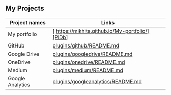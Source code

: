 ## My Projects

| Project names | Links |
| ------ | ------ |
| My portfolio | [ https://mikhita.github.io/My-portfolio/][PlDb]|
| GitHub | [plugins/github/README.md][PlGh] |
| Google Drive | [plugins/googledrive/README.md][PlGd] |
| OneDrive | [plugins/onedrive/README.md][PlOd] |
| Medium | [plugins/medium/README.md][PlMe] |
| Google Analytics | [plugins/googleanalytics/README.md][PlGa] |


 [PlDb]: <https://mikhita.github.io/My-portfolio/>
 [PlGh]: <https://github.com/joemccann/dillinger/tree/master/plugins/github/README.md>
 [PlGd]: <https://github.com/joemccann/dillinger/tree/master/plugins/googledrive/README.md>
 [PlOd]: <https://github.com/joemccann/dillinger/tree/master/plugins/onedrive/README.md>
 [PlMe]: <https://github.com/joemccann/dillinger/tree/master/plugins/medium/README.md>
 [PlGa]: <https://github.com/RahulHP/dillinger/blob/master/plugins/googleanalytics/README.md>
